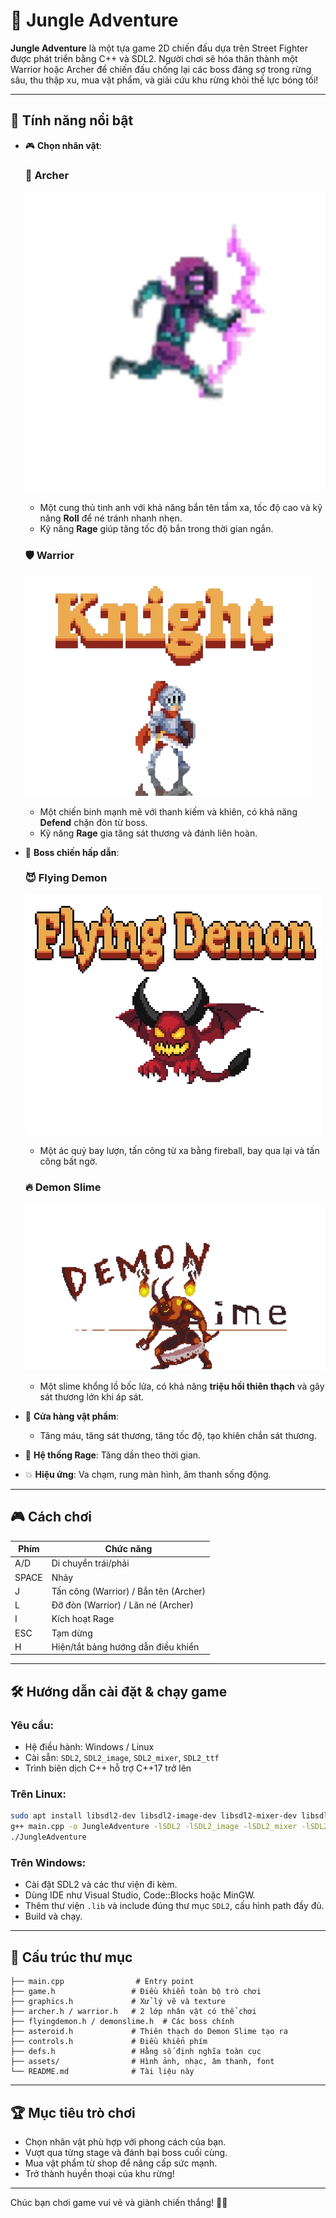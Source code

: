 # 🌴 Jungle Adventure

**Jungle Adventure** là một tựa game 2D chiến đấu dựa trên Street Fighter được phát triển bằng C++ và SDL2. Người chơi sẽ hóa thân thành một Warrior hoặc Archer để chiến đấu chống lại các boss đáng sợ trong rừng sâu, thu thập xu, mua vật phẩm, và giải cứu khu rừng khỏi thế lực bóng tối!

---

## 🚀 Tính năng nổi bật

- 🎮 **Chọn nhân vật**:
  ### 🏹 Archer
  ![Archer](./assets/characters/archer.png)
  - Một cung thủ tinh anh với khả năng bắn tên tầm xa, tốc độ cao và kỹ năng **Roll** để né tránh nhanh nhẹn.
  - Kỹ năng **Rage** giúp tăng tốc độ bắn trong thời gian ngắn.

  ### 🛡️ Warrior
  ![Warrior](./assets/characters/warrior.png)
  - Một chiến binh mạnh mẽ với thanh kiếm và khiên, có khả năng **Defend** chặn đòn từ boss.
  - Kỹ năng **Rage** gia tăng sát thương và đánh liên hoàn.

- 🐉 **Boss chiến hấp dẫn**:
  ### 😈 Flying Demon
  ![Flying Demon](./assets/boss/boss_flying_demon.png)
  - Một ác quỷ bay lượn, tấn công từ xa bằng fireball, bay qua lại và tấn công bất ngờ.

  ### 🔥 Demon Slime
  ![Demon Slime](./assets/boss/demon_slime.png)
  - Một slime khổng lồ bốc lửa, có khả năng **triệu hồi thiên thạch** và gây sát thương lớn khi áp sát.

- 🛒 **Cửa hàng vật phẩm**:
  - Tăng máu, tăng sát thương, tăng tốc độ, tạo khiên chắn sát thương.

- 🧠 **Hệ thống Rage**: Tăng dần theo thời gian.

- 💥 **Hiệu ứng**: Va chạm, rung màn hình, âm thanh sống động.

---

## 🎮 Cách chơi

| Phím | Chức năng                                  |
|------|---------------------------------------------|
| A/D  | Di chuyển trái/phải                         |
| SPACE | Nhảy                                       |
| J    | Tấn công (Warrior) / Bắn tên (Archer)       |
| L    | Đỡ đòn (Warrior) / Lăn né (Archer)          |
| I    | Kích hoạt Rage                              |
| ESC  | Tạm dừng                                    |
| H    | Hiện/tắt bảng hướng dẫn điều khiển          |

---

## 🛠️ Hướng dẫn cài đặt & chạy game

### Yêu cầu:
- Hệ điều hành: Windows / Linux
- Cài sẵn: `SDL2`, `SDL2_image`, `SDL2_mixer`, `SDL2_ttf`
- Trình biên dịch C++ hỗ trợ C++17 trở lên

### Trên Linux:
```bash
sudo apt install libsdl2-dev libsdl2-image-dev libsdl2-mixer-dev libsdl2-ttf-dev
g++ main.cpp -o JungleAdventure -lSDL2 -lSDL2_image -lSDL2_mixer -lSDL2_ttf
./JungleAdventure
```

### Trên Windows:
- Cài đặt SDL2 và các thư viện đi kèm.
- Dùng IDE như Visual Studio, Code::Blocks hoặc MinGW.
- Thêm thư viện `.lib` và include đúng thư mục `SDL2`, cấu hình path đầy đủ.
- Build và chạy.

---

## 📁 Cấu trúc thư mục

```
├── main.cpp                # Entry point
├── game.h                 # Điều khiển toàn bộ trò chơi
├── graphics.h             # Xử lý vẽ và texture
├── archer.h / warrior.h   # 2 lớp nhân vật có thể chơi
├── flyingdemon.h / demonslime.h  # Các boss chính
├── asteroid.h             # Thiên thạch do Demon Slime tạo ra
├── controls.h             # Điều khiển phím
├── defs.h                 # Hằng số định nghĩa toàn cục
├── assets/                # Hình ảnh, nhạc, âm thanh, font
└── README.md              # Tài liệu này
```

---

## 🏆 Mục tiêu trò chơi

- Chọn nhân vật phù hợp với phong cách của bạn.
- Vượt qua từng stage và đánh bại boss cuối cùng.
- Mua vật phẩm từ shop để nâng cấp sức mạnh.
- Trở thành huyền thoại của khu rừng!

---

Chúc bạn chơi game vui vẻ và giành chiến thắng! 🌿🔥
